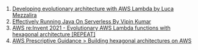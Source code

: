 1. [Developing evolutionary architecture with AWS Lambda by Luca Mezzalira](https://aws.amazon.com/blogs/compute/developing-evolutionary-architecture-with-aws-lambda/)
1. [Effectively Running Java On Serverless By Vipin Kumar](https://serverlessland.com/content/service/lambda/guides/effectively-running-java-on-serverless/hexagonal)
1. [AWS re:Invent 2021 - Evolutionary AWS Lambda functions with hexagonal architecture [REPEAT]](https://www.youtube.com/watch?v=kRFg6fkVChQ)
1. [AWS Prescriptive Guidance > Building hexagonal architectures on AWS](https://docs.aws.amazon.com/prescriptive-guidance/latest/hexagonal-architectures/welcome.html)